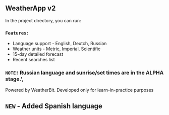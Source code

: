 ## WeatherApp v2

In the project directory, you can run:

### `Features:`

* Language support - English, Deutch, Russian
* Weather units - Metric, Imperial, Scientific
* 15-day detailed forecast
* Recent searches list

### `NOTE!` Russian language and sunrise/set times are in the ALPHA stage.',
Powered by WeatherBit. 
Developed only for learn-in-practice purposes

## `NEW` - Added Spanish language
 
            
        
